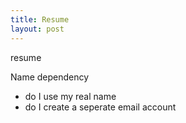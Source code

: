 ```yaml
---
title: Resume
layout: post
---
```


resume


Name dependency

* do I use my real name
* do I create a seperate email account
